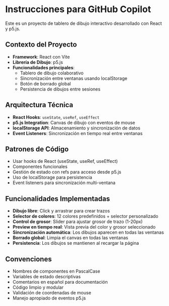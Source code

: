 # Instrucciones para GitHub Copilot

<!-- Use this file to provide workspace-specific custom instructions to Copilot. For more details, visit https://code.visualstudio.com/docs/copilot/copilot-customization#_use-a-githubcopilotinstructionsmd-file -->

Este es un proyecto de tablero de dibujo interactivo desarrollado con React y p5.js.

## Contexto del Proyecto
- **Framework**: React con Vite
- **Librería de Dibujo**: p5.js
- **Funcionalidades principales**:
  - Tablero de dibujo colaborativo
  - Sincronización entre ventanas usando localStorage
  - Botón de borrado global
  - Persistencia de dibujos entre sesiones

## Arquitectura Técnica
- **React Hooks**: `useState`, `useRef`, `useEffect`
- **p5.js Integration**: Canvas de dibujo con eventos de mouse
- **localStorage API**: Almacenamiento y sincronización de datos
- **Event Listeners**: Sincronización en tiempo real entre ventanas

## Patrones de Código
- Usar hooks de React (useState, useRef, useEffect)
- Componentes funcionales
- Gestión de estado con refs para acceso desde p5.js
- Uso de localStorage para persistencia
- Event listeners para sincronización multi-ventana

## Funcionalidades Implementadas
- **Dibujo libre**: Click y arrastrar para crear trazos
- **Selector de colores**: 12 colores predefinidos + selector personalizado
- **Control de grosor**: Slider para ajustar grosor de trazo (1-20px)
- **Preview en tiempo real**: Vista previa del color y grosor seleccionado
- **Sincronización automática**: Los dibujos aparecen en todas las ventanas
- **Borrado global**: Limpia el canvas en todas las ventanas
- **Persistencia**: Los dibujos se mantienen al recargar la página

## Convenciones
- Nombres de componentes en PascalCase
- Variables de estado descriptivas
- Comentarios en español para documentación
- Código limpio y modular
- Validación de coordenadas de mouse
- Manejo apropiado de eventos p5.js
